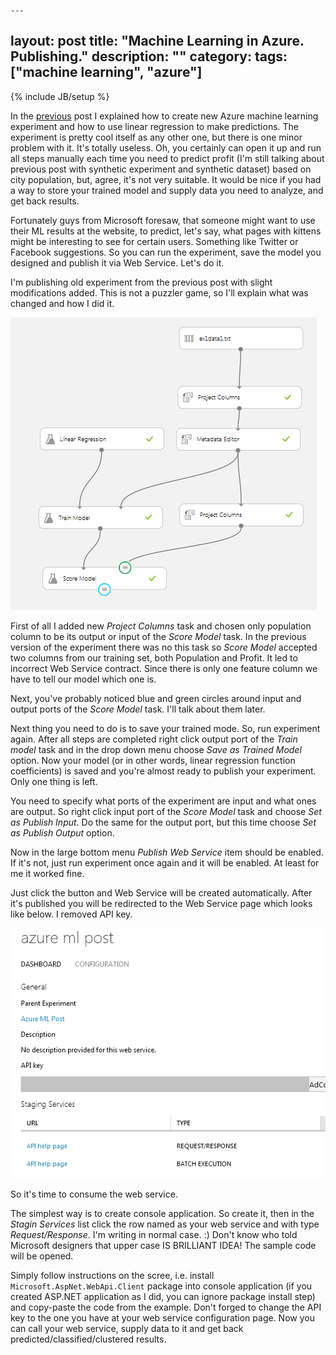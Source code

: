     ---
layout: post
title: "Machine Learning in Azure. Publishing."
description: ""
category: 
tags: ["machine learning", "azure"]
---
{% include JB/setup %}

In the [previous](/2014/07/21/machine-learning-in-azure/) post I explained how to create new 
Azure machine learning experiment and how to use linear regression to make predictions.
The experiment is pretty cool itself as any other one, but there is one minor problem with it.
It's totally useless. Oh, you certainly can open it up and run all steps manually each time you need
to predict profit (I'm still talking about previous post with synthetic experiment and synthetic dataset)
based on city population, but, agree, it's not very suitable. It would be nice if you had a way
to store your trained model and supply data you need to analyze, and get back results.

<!-- more -->

Fortunately guys from Microsoft foresaw, that someone might want to use their ML results 
at the website, to predict, let's say, what pages with kittens might be interesting to see for 
certain users. Something like Twitter or Facebook suggestions. So you can run the experiment, save 
the model you designed and publish it via Web Service. Let's do it.

I'm publishing old experiment from the previous post with slight modifications added.
This is not a puzzler game, so I'll explain what was changed and how I did it.

![changed-experiment](/assets/images/azure_ml_2/changed_exp.png)

First of all I added new _Project Columns_ task and chosen only population column to be its output
or input of the _Score Model_ task. In the previous version of the experiment there was no this task
so _Score Model_ accepted two columns from our training set, both Population and Profit. It led to incorrect
Web Service contract. Since there is only one feature column we have to tell our model which one is.

Next, you've probably noticed blue and green circles around input and output ports of the _Score Model_ task.
I'll talk about them later.

Next thing you need to do is to save your trained mode. So, run experiment again. After all steps are completed
right click output port of the _Train model_ task and in the drop down menu choose _Save as Trained Model_ option.
Now your model (or in other words, linear regression function coefficients) is saved and you're almost ready to
publish your experiment. Only one thing is left.

You need to specify what ports of the experiment are input and what ones are output.
So right click input port of the _Score Model_ task and choose _Set as Publish Input_. Do the same 
for the output port, but this time choose _Set as Publish Output_ option.

Now in the large bottom menu _Publish Web Service_ item should be enabled. If it's not, just run experiment
once again and it will be enabled. At least for me it worked fine.

Just click the button and Web Service will be created automatically. After it's published you will be 
redirected to the Web Service page which looks like below. I removed API key. 

![changed-experiment](/assets/images/azure_ml_2/web_service_configuration.png)

So it's time to consume the web service.

The simplest way is to create console application. So create it, then in the _Stagin Services_ list click
the row named as your web service and with type _Request/Response_. I'm writing in normal case. :) Don't know
who told Microsoft designers that upper case IS BRILLIANT IDEA! The sample code will be opened.

Simply follow instructions on the scree, i.e. install `Microsoft.AspNet.WebApi.Client` package into 
console application (if you created ASP.NET application as I did, you can ignore package install step) 
and copy-paste the code from the example. Don't forged to change the API key 
to the one you have at your web service configuration page. Now you can call your web service, supply data
to it and get back predicted/classified/clustered results.